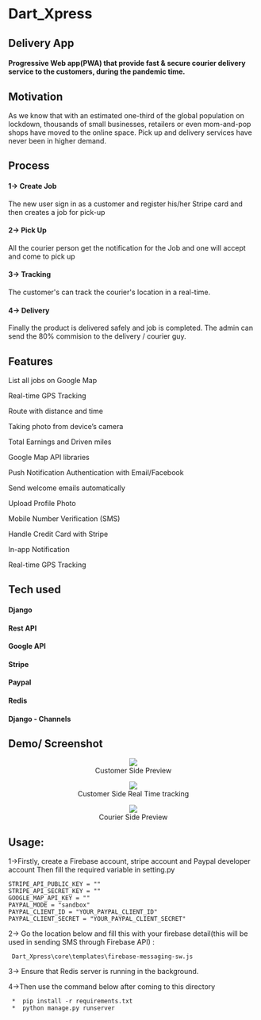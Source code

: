 # Dart_Xpress
## Delivery App

#### Progressive Web app(PWA) that provide fast & secure courier delivery service to the customers, during the pandemic time.
## Motivation 
As we know that with an estimated one-third of the global population on lockdown, thousands of small businesses, retailers or even mom-and-pop shops have moved to the online space.
Pick up and delivery services have never been in higher demand.
## Process

#### 1-> Create Job
The new user sign in as a customer and register his/her Stripe card and then creates a job for pick-up 

#### 2-> Pick Up
All the courier person get the notification for the Job and one will accept and come to pick up


#### 3-> Tracking
The customer's can track the courier's location in a real-time.

#### 4-> Delivery
Finally the product is delivered safely and job is completed. The admin can send the 80% commision to the delivery / courier guy.


## Features 
 List all jobs on Google Map

 Real-time GPS Tracking

 Route with distance and time

 Taking photo from device’s camera

 Total Earnings and Driven miles

 Google Map API libraries

 Push Notification
 Authentication with Email/Facebook

 Send welcome emails automatically

 Upload Profile Photo

 Mobile Number Verification (SMS)

 Handle Credit Card with Stripe

 In-app Notification

 Real-time GPS Tracking

## Tech used
#### Django<br>
#### Rest API<br>
#### Google API<br>
#### Stripe<br>
#### Paypal<br>
#### Redis<br>
#### Django - Channels<br>


## Demo/ Screenshot



<p align="center">
  <img src="https://user-images.githubusercontent.com/58811384/163833649-dd277ae8-bafa-478f-b03e-dedf8e1d63c9.png">
  </br>
  Customer Side Preview
</p>

<p align="center">
  <img src="https://user-images.githubusercontent.com/58811384/163834041-8abe30af-9f16-4cd1-a5b5-ab881533a501.png">
  </br>
  Customer Side Real Time tracking
</p>

<p align="center">
  <img src="https://user-images.githubusercontent.com/58811384/179191150-5af2e17c-c7f8-46dc-b596-cb368522c174.png">
  </br>
  Courier Side Preview
</p>




## Usage:
1->Firstly, create a Firebase account, stripe account and Paypal developer account
Then fill the required variable in setting.py

    STRIPE_API_PUBLIC_KEY = ""
    STRIPE_API_SECRET_KEY = ""
    GOOGLE_MAP_API_KEY = ""
    PAYPAL_MODE = "sandbox"
    PAYPAL_CLIENT_ID = "YOUR_PAYPAL_CLIENT_ID"
    PAYPAL_CLIENT_SECRET = "YOUR_PAYPAL_CLIENT_SECRET"
    
2-> Go the location below and fill this with your firebase detail(this will be used in sending SMS through Firebase API) : 

     Dart_Xpress\core\templates\firebase-messaging-sw.js
     
3-> Ensure that Redis server is running in the background.

4->Then use the command below after coming to this directory

     *  pip install -r requirements.txt
     *  python manage.py runserver
            
